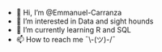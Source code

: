 - 👋 Hi, I’m @Emmanuel-Carranza
- 👀 I’m interested in Data and sight hounds
- 🌱 I’m currently learning R and SQL
- 📫 How to reach me ¯\\-(ツ)-/¯

<!---
Emmanuel-Carranza/Emmanuel-Carranza is a ✨ special ✨ repository because its `README.md` (this file) appears on your GitHub profile.
You can click the Preview link to take a look at your changes.
--->
